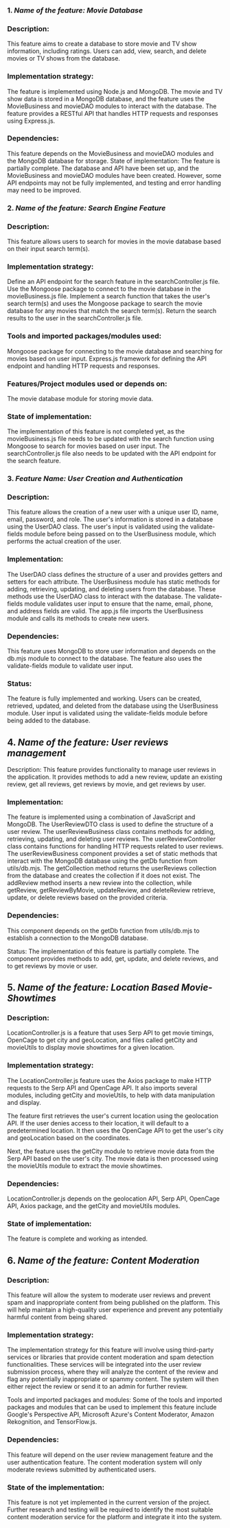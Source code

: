 ### 1. _Name of the feature: Movie Database_

### Description:

This feature aims to create a database to store movie and TV show information, including ratings. Users can add, view, search, and delete movies or TV shows from the database.

### Implementation strategy:

The feature is implemented using Node.js and MongoDB. The movie and TV show data is stored in a MongoDB database, and the feature uses the MovieBusiness and movieDAO modules to interact with the database. The feature provides a RESTful API that handles HTTP requests and responses using Express.js.

### Dependencies:

This feature depends on the MovieBusiness and movieDAO modules and the MongoDB database for storage.
State of implementation: The feature is partially complete. The database and API have been set up, and the MovieBusiness and movieDAO modules have been created. However, some API endpoints may not be fully implemented, and testing and error handling may need to be improved.

### 2. _Name of the feature: Search Engine Feature_

### Description:

This feature allows users to search for movies in the movie database based on their input search term(s).

### Implementation strategy:

Define an API endpoint for the search feature in the searchController.js file.
Use the Mongoose package to connect to the movie database in the movieBusiness.js file.
Implement a search function that takes the user's search term(s) and uses the Mongoose package to search the movie database for any movies that match the search term(s).
Return the search results to the user in the searchController.js file.

### Tools and imported packages/modules used:

Mongoose package for connecting to the movie database and searching for movies based on user input.
Express.js framework for defining the API endpoint and handling HTTP requests and responses.

### Features/Project modules used or depends on:

The movie database module for storing movie data.

### State of implementation:

The implementation of this feature is not completed yet, as the movieBusiness.js file needs to be updated with the search function using Mongoose to search for movies based on user input. The searchController.js file also needs to be updated with the API endpoint for the search feature.

### 3. _Feature Name: User Creation and Authentication_

### Description:

This feature allows the creation of a new user with a unique user ID, name, email, password, and role. The user's information is stored in a database using the UserDAO class. The user's input is validated using the validate-fields module before being passed on to the UserBusiness module, which performs the actual creation of the user.

### Implementation:

The UserDAO class defines the structure of a user and provides getters and setters for each attribute. The UserBusiness module has static methods for adding, retrieving, updating, and deleting users from the database. These methods use the UserDAO class to interact with the database. The validate-fields module validates user input to ensure that the name, email, phone, and address fields are valid. The app.js file imports the UserBusiness module and calls its methods to create new users.

### Dependencies:

This feature uses MongoDB to store user information and depends on the db.mjs module to connect to the database. The feature also uses the validate-fields module to validate user input.

### Status:

The feature is fully implemented and working. Users can be created, retrieved, updated, and deleted from the database using the UserBusiness module. User input is validated using the validate-fields module before being added to the database.

## 4. _Name of the feature: User reviews management_

Description: This feature provides functionality to manage user reviews in the application. It provides methods to add a new review, update an existing review, get all reviews, get reviews by movie, and get reviews by user.

### Implementation:

The feature is implemented using a combination of JavaScript and MongoDB. The UserReviewDTO class is used to define the structure of a user review. The userReviewBusiness class contains methods for adding, retrieving, updating, and deleting user reviews. The userReviewController class contains functions for handling HTTP requests related to user reviews. The userReviewBusiness component provides a set of static methods that interact with the MongoDB database using the getDb function from utils/db.mjs. The getCollection method returns the userReviews collection from the database and creates the collection if it does not exist. The addReview method inserts a new review into the collection, while getReview, getReviewByMovie, updateReview, and deleteReview retrieve, update, or delete reviews based on the provided criteria.

### Dependencies:

This component depends on the getDb function from utils/db.mjs to establish a connection to the MongoDB database.

Status: The implementation of this feature is partially complete. The component provides methods to add, get, update, and delete reviews, and to get reviews by movie or user.

## 5. _Name of the feature: Location Based Movie-Showtimes_

### Description:

LocationController.js is a feature that uses Serp API to get movie timings, OpenCage to get city and geoLocation, and files called getCity and movieUtils to display movie showtimes for a given location.

### Implementation strategy:

The LocationController.js feature uses the Axios package to make HTTP requests to the Serp API and OpenCage API. It also imports several modules, including getCity and movieUtils, to help with data manipulation and display.

The feature first retrieves the user's current location using the geolocation API. If the user denies access to their location, it will default to a predetermined location. It then uses the OpenCage API to get the user's city and geoLocation based on the coordinates.

Next, the feature uses the getCity module to retrieve movie data from the Serp API based on the user's city. The movie data is then processed using the movieUtils module to extract the movie showtimes.

### Dependencies:

LocationController.js depends on the geolocation API, Serp API, OpenCage API, Axios package, and the getCity and movieUtils modules.

### State of implementation:

The feature is complete and working as intended.

## 6. _Name of the feature: Content Moderation_

### Description:

This feature will allow the system to moderate user reviews and prevent spam and inappropriate content from being published on the platform. This will help maintain a high-quality user experience and prevent any potentially harmful content from being shared.

### Implementation strategy:

The implementation strategy for this feature will involve using third-party services or libraries that provide content moderation and spam detection functionalities. These services will be integrated into the user review submission process, where they will analyze the content of the review and flag any potentially inappropriate or spammy content. The system will then either reject the review or send it to an admin for further review.

Tools and imported packages and modules: Some of the tools and imported packages and modules that can be used to implement this feature include Google's Perspective API, Microsoft Azure's Content Moderator, Amazon Rekognition, and TensorFlow.js.

### Dependencies:

This feature will depend on the user review management feature and the user authentication feature. The content moderation system will only moderate reviews submitted by authenticated users.

### State of the implementation:

This feature is not yet implemented in the current version of the project. Further research and testing will be required to identify the most suitable content moderation service for the platform and integrate it into the system.
